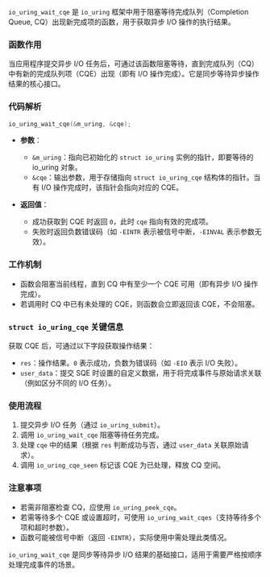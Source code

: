 `io_uring_wait_cqe` 是 `io_uring` 框架中用于阻塞等待完成队列（Completion Queue, CQ）出现新完成项的函数，用于获取异步 I/O 操作的执行结果。

### 函数作用
当应用程序提交异步 I/O 任务后，可通过该函数阻塞等待，直到完成队列（CQ）中有新的完成队列项（CQE）出现（即有 I/O 操作完成）。它是同步等待异步操作结果的核心接口。

### 代码解析
```c
io_uring_wait_cqe(&m_uring, &cqe);
```

- **参数**：
  - `&m_uring`：指向已初始化的 `struct io_uring` 实例的指针，即要等待的 io_uring 对象。
  - `&cqe`：输出参数，用于存储指向 `struct io_uring_cqe` 结构体的指针。当有 I/O 操作完成时，该指针会指向对应的 CQE。

- **返回值**：
  - 成功获取到 CQE 时返回 `0`，此时 `cqe` 指向有效的完成项。
  - 失败时返回负数错误码（如 `-EINTR` 表示被信号中断，`-EINVAL` 表示参数无效）。

### 工作机制
- 函数会阻塞当前线程，直到 CQ 中有至少一个 CQE 可用（即有异步 I/O 操作完成）。
- 若调用时 CQ 中已有未处理的 CQE，则函数会立即返回该 CQE，不会阻塞。

### `struct io_uring_cqe` 关键信息
获取 CQE 后，可通过以下字段获取操作结果：
- `res`：操作结果。`0` 表示成功，负数为错误码（如 `-EIO` 表示 I/O 失败）。
- `user_data`：提交 SQE 时设置的自定义数据，用于将完成事件与原始请求关联（例如区分不同的 I/O 任务）。

### 使用流程
1. 提交异步 I/O 任务（通过 `io_uring_submit`）。
2. 调用 `io_uring_wait_cqe` 阻塞等待任务完成。
3. 处理 `cqe` 中的结果（根据 `res` 判断成功与否，通过 `user_data` 关联原始请求）。
4. 调用 `io_uring_cqe_seen` 标记该 CQE 为已处理，释放 CQ 空间。

### 注意事项
- 若需非阻塞检查 CQ，应使用 `io_uring_peek_cqe`。
- 若需等待多个 CQE 或设置超时，可使用 `io_uring_wait_cqes`（支持等待多个项和超时参数）。
- 函数可能被信号中断（返回 `-EINTR`），实际使用中需处理此类情况。

`io_uring_wait_cqe` 是同步等待异步 I/O 结果的基础接口，适用于需要严格按顺序处理完成事件的场景。